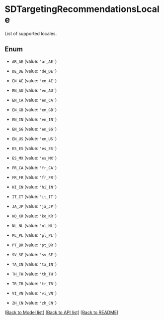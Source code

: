 # SDTargetingRecommendationsLocale

List of supported locales.

## Enum

* `AR_AE` (value: `'ar_AE'`)

* `DE_DE` (value: `'de_DE'`)

* `EN_AE` (value: `'en_AE'`)

* `EN_AU` (value: `'en_AU'`)

* `EN_CA` (value: `'en_CA'`)

* `EN_GB` (value: `'en_GB'`)

* `EN_IN` (value: `'en_IN'`)

* `EN_SG` (value: `'en_SG'`)

* `EN_US` (value: `'en_US'`)

* `ES_ES` (value: `'es_ES'`)

* `ES_MX` (value: `'es_MX'`)

* `FR_CA` (value: `'fr_CA'`)

* `FR_FR` (value: `'fr_FR'`)

* `HI_IN` (value: `'hi_IN'`)

* `IT_IT` (value: `'it_IT'`)

* `JA_JP` (value: `'ja_JP'`)

* `KO_KR` (value: `'ko_KR'`)

* `NL_NL` (value: `'nl_NL'`)

* `PL_PL` (value: `'pl_PL'`)

* `PT_BR` (value: `'pt_BR'`)

* `SV_SE` (value: `'sv_SE'`)

* `TA_IN` (value: `'ta_IN'`)

* `TH_TH` (value: `'th_TH'`)

* `TR_TR` (value: `'tr_TR'`)

* `VI_VN` (value: `'vi_VN'`)

* `ZH_CN` (value: `'zh_CN'`)

[[Back to Model list]](../README.md#documentation-for-models) [[Back to API list]](../README.md#documentation-for-api-endpoints) [[Back to README]](../README.md)


